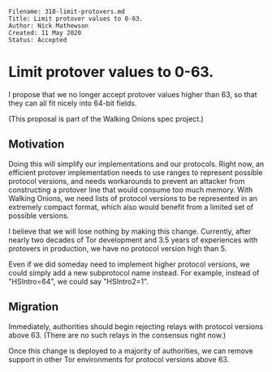```
Filename: 318-limit-protovers.md
Title: Limit protover values to 0-63.
Author: Nick Mathewson
Created: 11 May 2020
Status: Accepted
```

# Limit protover values to 0-63.

I propose that we no longer accept protover values higher than 63,
so that they can all fit nicely into 64-bit fields.

(This proposal is part of the Walking Onions spec project.)

## Motivation

Doing this will simplify our implementations and our protocols.
Right now, an efficient protover implementation needs to use ranges
to represent possible protocol versions, and needs workarounds to
prevent an attacker from constructing a protover line that would
consume too much memory.  With Walking Onions, we need lists of
protocol versions to be represented in an extremely compact format,
which also would benefit from a limited set of possible versions.

I believe that we will lose nothing by making this
change. Currently, after nearly two decades of Tor development
and 3.5 years of experiences with protovers in production, we have
no protocol version high than 5.

Even if we did someday need to implement higher protocol
versions, we could simply add a new subprotocol name instead.  For
example, instead of "HSIntro=64", we could say "HSIntro2=1".

## Migration

Immediately, authorities should begin rejecting relays with protocol
versions above 63.  (There are no such relays in the consensus right
now.)

Once this change is deployed to a majority of authorities, we can
remove support in other Tor environments for protocol versions
above 63.


